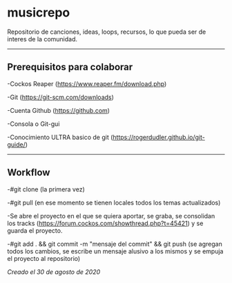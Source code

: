 # musicrepo

Repositorio de canciones, ideas, loops, recursos, lo que pueda ser de interes de la comunidad.

----------------------------
Prerequisitos para colaborar
----------------------------

-Cockos Reaper (https://www.reaper.fm/download.php)

-Git (https://git-scm.com/downloads)

-Cuenta Github (https://github.com)

-Consola o Git-gui

-Conocimiento ULTRA basico de git (https://rogerdudler.github.io/git-guide/)

-----------------------------
Workflow
-----------------------------

-#git clone (la primera vez)

-#git pull (en ese momento se tienen locales todos los temas actualizados)

-Se abre el proyecto en el que se quiera aportar, se graba, se consolidan los tracks (https://forum.cockos.com/showthread.php?t=45421) y se guarda el proyecto.

-#git add . && git commit -m "mensaje del commit" && git push (se agregan todos los cambios, se escribe un mensaje alusivo a los mismos y se empuja el proyecto al repositorio)

*Creado el 30 de agosto de 2020*
